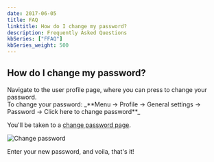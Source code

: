 ```yaml
---
date: 2017-06-05
title: FAQ
linktitle: How do I change my password?
description: Frequently Asked Questions
kbSeries: ["FFAQ"]
kbSeries_weight: 500
---
```


<h2>
  <span class="h2 underlined bold">
    How do I change my password?
  </span>
</h2>
Navigate to the user profile page, where you can press to change your password.
<br>To change your password: _**Menu -> Profile -> General settings -> Password -> Click here to change password**_

You'll be taken to a [change password page](https://app.dashbird.io/profile/password).

![Change password](/images/docs/change-pass.png)

Enter your new password, and voila, that's it!

<!-- - explain how to change pass
- add screenshot
- link to `/docs/get-started/say-hi-to-dashbird/` (all basic profile settings will be explained there - pass reset, changing basic info and session history) -->